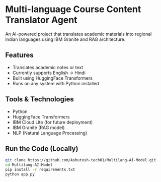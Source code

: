 # Multi-language Course Content Translator Agent

An AI-powered project that translates academic materials into regional Indian languages using IBM Granite and RAG architecture.

## Features
- Translates academic notes or text
- Currently supports English → Hindi
- Built using HuggingFace Transformers
- Runs on any system with Python installed

## Tools & Technologies
- Python
- HuggingFace Transformers
- IBM Cloud Lite (for future deployment)
- IBM Granite (RAG model)
- NLP (Natural Language Processing)

## Run the Code (Locally)

```bash
git clone https://github.com/Ashutosh-tech01/Multilang-AI-Model.git
cd Multilang-AI-Model
pip install -r requirements.txt
python app.py


